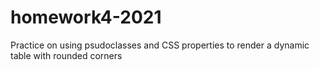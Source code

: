# homework4-2021

Practice on using psudoclasses and CSS properties to render a dynamic table with rounded corners
